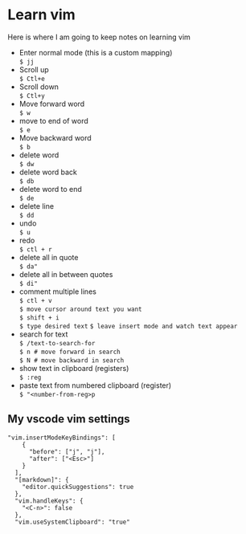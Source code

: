 # Learn vim

Here is where I am going to keep notes on learning vim

- Enter normal mode (this is a custom mapping)\
  `$ jj`
- Scroll up \
  `$ Ctl+e`
- Scroll down \
  `$ Ctl+y`
- Move forward word \
  `$ w`
- move to end of word \
  `$ e`
- Move backward word \
  `$ b`
- delete word\
  `$ dw`
- delete word back \
  `$ db`
- delete word to end \
  `$ de`
- delete line \
  `$ dd`
- undo \
  `$ u`
- redo \
  `$ ctl + r`
- delete all in quote \
  `$ da"`
- delete all in between quotes \
  `$ di"`
- comment multiple lines \
  `$ ctl + v` \
  `$ move cursor around text you want` \
  `$ shift + i` \
  `$ type desired text`
  `$ leave insert mode and watch text appear`
- search for text \
  `$ /text-to-search-for` \
  `$ n # move forward in search` \
  `$ N # move backward in search`
- show text in clipboard (registers) \
  `$ :reg`
- paste text from numbered clipboard (register) \
  `$ "<number-from-reg>p`

## My vscode vim settings

```
"vim.insertModeKeyBindings": [
    {
      "before": ["j", "j"],
      "after": ["<Esc>"]
    }
  ],
  "[markdown]": {
    "editor.quickSuggestions": true
  },
  "vim.handleKeys": {
    "<C-n>": false
  },
  "vim.useSystemClipboard": "true"
```
